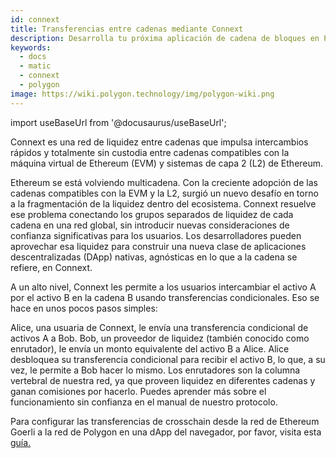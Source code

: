 ```yaml
---
id: connext
title: Transferencias entre cadenas mediante Connext
description: Desarrolla tu próxima aplicación de cadena de bloques en Polygon.
keywords:
  - docs
  - matic
  - connext
  - polygon
image: https://wiki.polygon.technology/img/polygon-wiki.png
---
```

import useBaseUrl from '@docusaurus/useBaseUrl';

Connext es una red de liquidez entre cadenas que impulsa intercambios rápidos y totalmente sin custodia entre cadenas compatibles con la máquina virtual de Ethereum (EVM) y sistemas de capa 2 (L2) de Ethereum.

Ethereum se está volviendo multicadena. Con la creciente adopción de las cadenas compatibles con la EVM y la L2, surgió un nuevo desafío en torno a la fragmentación de la liquidez dentro del ecosistema. Connext resuelve ese problema conectando los grupos separados de liquidez de cada cadena en una red global, sin introducir nuevas consideraciones de confianza significativas para los usuarios. Los desarrolladores pueden aprovechar esa liquidez para construir una nueva clase de aplicaciones descentralizadas (DApp) nativas, agnósticas en lo que a la cadena se refiere, en Connext.

A un alto nivel, Connext les permite a los usuarios intercambiar el activo A por el activo B en la cadena B usando transferencias condicionales. Eso se hace en unos pocos pasos simples:

Alice, una usuaria de Connext, le envía una transferencia condicional de activos A a Bob.
Bob, un proveedor de liquidez (también conocido como enrutador), le envía un monto equivalente del activo B a Alice.
Alice desbloquea su transferencia condicional para recibir el activo B, lo que, a su vez, le permite a Bob hacer lo mismo.
Los enrutadores son la columna vertebral de nuestra red, ya que proveen liquidez en diferentes cadenas y ganan comisiones por hacerlo. Puedes aprender más sobre el funcionamiento sin confianza en el manual de nuestro protocolo.

Para configurar las transferencias de crosschain desde la red de Ethereum Goerli a la red de  Polygon en una dApp del navegador, por favor, visita esta [guía.](https://docs.connext.network/quickstart-polygon-matic-integration)

